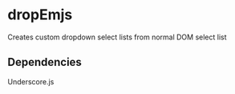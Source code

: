 dropEmjs
========

Creates custom dropdown select lists from normal DOM select list

Dependencies
------------

Underscore.js
